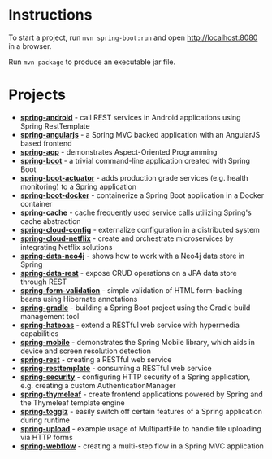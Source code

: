 # Instructions

To start a project, run `mvn spring-boot:run` and open [http://localhost:8080](http://localhost:8080) in a browser.

Run `mvn package` to produce an executable jar file.

# Projects

- [**spring-android**](http://projects.spring.io/spring-android/) - call REST services in Android applications using Spring RestTemplate
- [**spring-angularjs**](https://spring.io/guides/gs/consuming-rest-angularjs/) - a Spring MVC backed application with an AngularJS based frontend
- [**spring-aop**](http://docs.spring.io/spring/docs/current/spring-framework-reference/html/aop.html) - demonstrates Aspect-Oriented Programming
- [**spring-boot**](http://projects.spring.io/spring-boot/) - a trivial command-line application created with Spring Boot
- [**spring-boot-actuator**](https://spring.io/guides/gs/actuator-service/) - adds production grade services (e.g. health monitoring) to a Spring application
- [**spring-boot-docker**](https://spring.io/guides/gs/spring-boot-docker/) - containerize a Spring Boot application in a Docker container
- [**spring-cache**](https://spring.io/guides/gs/caching/) - cache frequently used service calls utilizing Spring's cache abstraction
- [**spring-cloud-config**](http://cloud.spring.io/spring-cloud-config/spring-cloud-config.html) - externalize configuration in a distributed system
- [**spring-cloud-netflix**](https://spring.io/blog/2015/01/20/microservice-registration-and-discovery-with-spring-cloud-and-netflix-s-eureka) - create and orchestrate microservices by integrating Netflix solutions
- [**spring-data-neo4j**](https://spring.io/guides/gs/accessing-data-neo4j/) - shows how to work with a Neo4j data store in Spring
- [**spring-data-rest**](https://spring.io/guides/gs/accessing-data-rest/) - expose CRUD operations on a JPA data store through REST
- [**spring-form-validation**](https://spring.io/guides/gs/validating-form-input/) - simple validation of HTML form-backing beans using Hibernate annotations
- [**spring-gradle**](https://spring.io/guides/gs/gradle/) - building a Spring Boot project using the Gradle build management tool
- [**spring-hateoas**](http://projects.spring.io/spring-hateoas/) - extend a RESTful web service with hypermedia capabilities
- [**spring-mobile**](http://projects.spring.io/spring-mobile/) - demonstrates the Spring Mobile library, which aids in device and screen resolution detection
- [**spring-rest**](https://spring.io/guides/gs/rest-service/) - creating a RESTful web service
- [**spring-resttemplate**](https://spring.io/guides/gs/consuming-rest/) - consuming a RESTful web service
- [**spring-security**](http://projects.spring.io/spring-security/) - configuring HTTP security of a Spring application, e.g. creating a custom AuthenticationManager
- [**spring-thymeleaf**](http://www.thymeleaf.org/) - create frontend applications powered by Spring and the Thymeleaf template engine
- [**spring-togglz**](http://www.togglz.org/) - easily switch off certain features of a Spring application during runtime
- [**spring-upload**](https://spring.io/guides/gs/uploading-files/) - example usage of MultipartFile to handle file uploading via HTTP forms
- [**spring-webflow**](http://projects.spring.io/spring-webflow/) - creating a multi-step flow in a Spring MVC application
